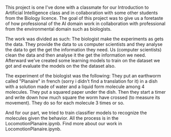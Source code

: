 This project is one I've done with a classmate for our Introduction to Artificial Intelligence class and in collaboration with some other students from the 
Biology licence. The goal of this project was to give us a foretaste of how professional of the AI domain work in collaboration with professional from the 
environmental domain such as biologists.

The work was divided as such:
The biologist make the experiments as gets the data. They provide the data to us computer scientists and they analyse the data to get the get the information
they need.
Us (computer scientists) clean the data and then analyse it the get the information we need. Afterward we've created some learning models to train on the 
dataset we got and evaluate the models on the the dataset also.

The experiment of the biologist was the following:
They put an earthworm called "Planaire" in french (sorry i didn't find a translation for it) in a dish with a solution made of water and a liquid form 
molecule among 4 molecules. They put a squared paper under the dish. Then they start a timer and write down how much square the worm have crossed (to measure its movement). They do so for each molecule 3 times or so.

And for our part, we tried to train classifier models to recognize the molecules given the behavior. All the process is in the LocomotionPlanaire.ipynb.
Find more about our work in LocomotionPlanaire.ipynb.
